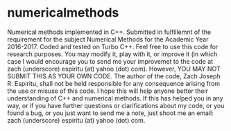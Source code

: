 # numericalmethods
Numerical methods implemented in C++. Submitted in fulfillemnt of the requirement for the subject Numerical Methods for the Academic Year 2016-2017. Coded and tested on Turbo C++.
Feel free to use this code for research purposes. You may modify it, play with it, or improve it (in which case I would encourage you to send me your improvemet to the code at zach (underscore) espiritu (at) yahoo (dot) com).
However, YOU MAY NOT SUBMIT THIS AS YOUR OWN CODE. The author of the code, Zach Joseph R. Espiritu, shall not be held responsible for any consequence arising from the use or misuse of this code. 
I hope this will help anyone better their understanding of C++ and numerical methods. If this has helped you in any way, or if you have further questions or clarifications about my code, or you found a bug, or you just want to send me a note, just shoot me an email: zach (underscore) espiritu (at) yahoo (dot) com.
